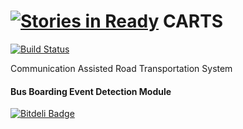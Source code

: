 [![Stories in Ready](https://badge.waffle.io/carts-uiet/cartsbusboarding.png?label=ready&title=Ready)](https://waffle.io/carts-uiet/cartsbusboarding)
CARTS
=================================================
[![Build Status](https://travis-ci.org/carts-uiet/cartsbusboarding.svg)](https://travis-ci.org/carts-uiet/cartsbusboarding)

Communication Assisted Road Transportation System  
#### Bus Boarding Event Detection Module  



[![Bitdeli Badge](https://d2weczhvl823v0.cloudfront.net/carts-uiet/cartsbusboarding/trend.png)](https://bitdeli.com/free "Bitdeli Badge")

